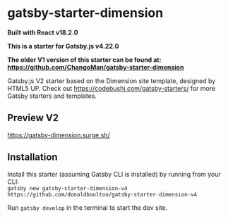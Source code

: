 # gatsby-starter-dimension

**Built with React v18.2.0**

**This is a starter for Gatsby.js v4.22.0**

**The older V1 version of this starter can be found at:**
<br/>
**https://github.com/ChangoMan/gatsby-starter-dimension**

Gatsby.js V2 starter based on the Dimension site template, designed by HTML5 UP. Check out https://codebushi.com/gatsby-starters/ for more Gatsby starters and templates.

## Preview V2

https://gatsby-dimension.surge.sh/

## Installation

Install this starter (assuming Gatsby CLI is installed) by running from your CLI:
<br/>
`gatsby new gatsby-starter-dimension-v4 https://github.com/donaldboulton/gatsby-starter-dimension-v4`

Run `gatsby develop` in the terminal to start the dev site.
